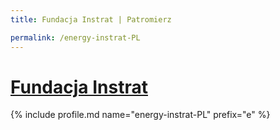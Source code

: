 ```yaml
---
title: Fundacja Instrat | Patromierz

permalink: /energy-instrat-PL
---
```


# [Fundacja Instrat](https://patronite.pl/energy-instrat-PL)

{% include profile.md name="energy-instrat-PL" prefix="e" %}
